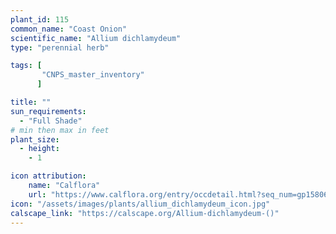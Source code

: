 ```yaml
---
plant_id: 115
common_name: "Coast Onion"
scientific_name: "Allium dichlamydeum"
type: "perennial herb"

tags: [
       "CNPS_master_inventory"
      ]

title: ""
sun_requirements:
  - "Full Shade"
# min then max in feet
plant_size:
  - height: 
    - 1

icon attribution: 
    name: "Calflora"
    url: "https://www.calflora.org/entry/occdetail.html?seq_num=gp15806" 
icon: "/assets/images/plants/allium_dichlamydeum_icon.jpg" 
calscape_link: "https://calscape.org/Allium-dichlamydeum-()"
---
```




